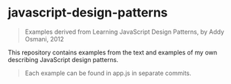 # javascript-design-patterns
>Examples derived from Learning JavaScript Design Patterns, by Addy Osmani, 2012

This repository contains examples from the text and examples of my own describing
JavaScript design patterns. 
>Each example can be found in app.js in separate commits.
